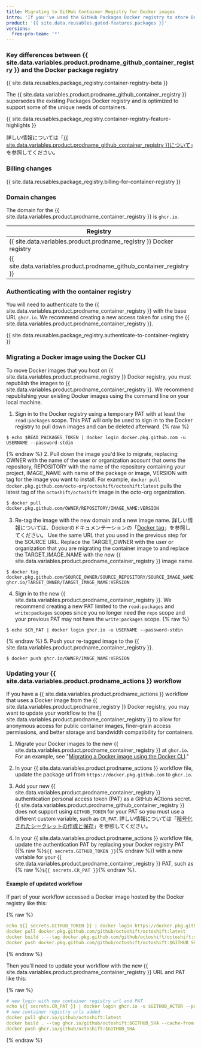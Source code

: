 ```yaml
---
title: Migrating to GitHub Container Registry for Docker images
intro: 'If you''ve used the GitHub Packages Docker registry to store Docker images, you can migrate to the new {{ site.data.variables.product.prodname_container_registry }}.'
product: '{{ site.data.reusables.gated-features.packages }}'
versions:
  free-pro-team: '*'
---
```


### Key differences between {{ site.data.variables.product.prodname_github_container_registry }} and the Docker package registry

{{ site.data.reusables.package_registry.container-registry-beta }}

The {{ site.data.variables.product.prodname_github_container_registry }} supersedes the existing Packages Docker registry and is optimized to support some of the unique needs of containers.

{{ site.data.reusables.package_registry.container-registry-feature-highlights }}

詳しい情報については「[{{ site.data.variables.product.prodname_github_container_registry }}について](/packages/getting-started-with-github-container-registry/about-github-container-registry)」を参照してください。

### Billing changes

{{ site.data.reusables.package_registry.billing-for-container-registry }}

### Domain changes

The domain for the {{ site.data.variables.product.prodname_container_registry }} is `ghcr.io`.

| Registry                                                               | Example URL                                         |
| ---------------------------------------------------------------------- | --------------------------------------------------- |
| {{ site.data.variables.product.prodname_registry }} Docker registry    | `docker.pkg.github.com/OWNER/REPOSITORY/IMAGE_NAME` |
| {{ site.data.variables.product.prodname_github_container_registry }} | `ghcr.io/OWNER/IMAGE_NAME`                          |

### Authenticating with the container registry

You will need to authenticate to the {{ site.data.variables.product.prodname_container_registry }} with the base URL `ghcr.io`. We recommend creating a new access token for using the {{ site.data.variables.product.prodname_container_registry }}.

{{ site.data.reusables.package_registry.authenticate-to-container-registry }}

### Migrating a Docker image using the Docker CLI

To move Docker images that you host on {{ site.data.variables.product.prodname_registry }} Docker registry, you must republish the images to {{ site.data.variables.product.prodname_container_registry }}. We recommend republishing your existing Docker images using the command line on your local machine.

1. Sign in to the Docker registry using a temporary PAT with at least the `read:packages` scope. This PAT will only be used to sign in to the Docker registry to pull down images and can be deleted afterward.
  {% raw %}
  ```shell
  $ echo $READ_PACKAGES_TOKEN | docker login docker.pkg.github.com -u USERNAME --password-stdin
  ```
  {% endraw %}
2. Pull down the image you'd like to migrate, replacing OWNER with the name of the user or organization account that owns the repository, REPOSITORY with the name of the repository containing your project, IMAGE_NAME with name of the package or image, VERSION with tag for the image you want to install. For example, `docker pull docker.pkg.github.com/octo-org/octoshift/octoshift:latest` pulls the latest tag of the `octoshift/octoshift` image in the octo-org organization.
  ```shell
  $ docker pull docker.pkg.github.com/OWNER/REPOSITORY/IMAGE_NAME:VERSION
  ```

3. Re-tag the image with the new domain and a new image name. 詳しい情報については、Dockerのドキュメンテーションの「[Docker tag](https://docs.docker.com/engine/reference/commandline/tag/)」を参照してください。 Use the same URL that you used in the previous step for the SOURCE URL. Replace the TARGET_OWNER with the user or organization that you are migrating the container image to and replace the TARGET_IMAGE_NAME with the new {{ site.data.variables.product.prodname_container_registry }} image name.
  ```shell
  $ docker tag docker.pkg.github.com/SOURCE_OWNER/SOURCE_REPOSITORY/SOURCE_IMAGE_NAME:VERSION ghcr.io/TARGET_OWNER/TARGET_IMAGE_NAME:VERSION
  ```

4. Sign in to the new {{ site.data.variables.product.prodname_container_registry }}. We recommend creating a new PAT limited to the `read:packages` and `write:packages` scopes since you no longer need the `repo` scope and your previous PAT may not have the `write:packages` scope.
  {% raw %}
  ```shell
  $ echo $CR_PAT | docker login ghcr.io -u USERNAME --password-stdin
  ```
  {% endraw %}
5. Push your re-tagged image to the {{ site.data.variables.product.prodname_container_registry }}.
  ```shell
  $ docker push ghcr.io/OWNER/IMAGE_NAME:VERSION
  ```

### Updating your {{ site.data.variables.product.prodname_actions }} workflow

If you have a {{ site.data.variables.product.prodname_actions }} workflow that uses a Docker image from the {{ site.data.variables.product.prodname_registry }} Docker registry, you may want to update your workflow to the {{ site.data.variables.product.prodname_container_registry }} to allow for anonymous access for public container images, finer-grain access permissions, and better storage and bandwidth compatibility for containers.

1. Migrate your Docker images to the new {{ site.data.variables.product.prodname_container_registry }} at `ghcr.io`. For an example, see "[Migrating a Docker image using the Docker CLI](#migrating-a-docker-image-using-the-docker-cli)."

2. In your {{ site.data.variables.product.prodname_actions }} workflow file, update the package url from `https://docker.pkg.github.com` to `ghcr.io`.

3. Add your new {{ site.data.variables.product.prodname_container_registry }} authentication personal access token (PAT) as a GitHub ACtions secret. {{ site.data.variables.product.prodname_github_container_registry }} does not support using `GITHUB_TOKEN` for your PAT so you must use a different custom variable, such as `CR_PAT`. 詳しい情報については「[暗号化されたシークレットの作成と保存](/actions/configuring-and-managing-workflows/creating-and-storing-encrypted-secrets)」を参照してください。

4. In your {{ site.data.variables.product.prodname_actions }} workflow file, update the authentication PAT by replacing your Docker registry PAT ({% raw %}`${{ secrets.GITHUB_TOKEN }}`{% endraw %}) with a new variable for your {{ site.data.variables.product.prodname_container_registry }} PAT, such as {% raw %}`${{ secrets.CR_PAT }}`{% endraw %}.

#### Example of updated workflow

If part of your workflow accessed a Docker image hosted by the Docker registry like this:

{% raw %}
```yaml
echo ${{ secrets.GITHUB_TOKEN }} | docker login https://docker.pkg.github.com -u $GITHUB_ACTOR --password-stdin
docker pull docker.pkg.github.com/github/octoshift/octoshift:latest
docker build . --tag docker.pkg.github.com/github/octoshift/octoshift:$GITHUB_SHA --cache-from docker.pkg.github.com/github/octoshift/octoshift:latest
docker push docker.pkg.github.com/github/octoshift/octoshift:$GITHUB_SHA
```
{% endraw %}

Then you'll need to update your workflow with the new {{ site.data.variables.product.prodname_container_registry }} URL and PAT like this:

{% raw %}
```yaml
# new login with new container registry url and PAT
echo ${{ secrets.CR_PAT }} | docker login ghcr.io -u $GITHUB_ACTOR --password-stdin
# new container registry urls added
docker pull ghcr.io/github/octoshift:latest
docker build . --tag ghcr.io/github/octoshift:$GITHUB_SHA --cache-from ghcr.io/github/octoshift:latest
docker push ghcr.io/github/octoshift:$GITHUB_SHA
```
{% endraw %}
